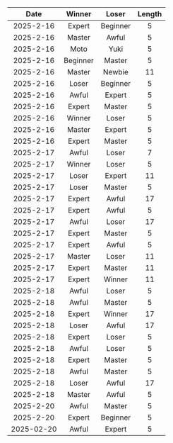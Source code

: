 |Date|Winner|Loser|Length|
|:--:|:----:|:---:|:----:|
|2025-2-16|Expert|Beginner|5|
|2025-2-16|Master|Awful|5|
|2025-2-16|Moto|Yuki|5|
|2025-2-16|Beginner|Master|5|
|2025-2-16|Master|Newbie|11|
|2025-2-16|Loser|Beginner|5|
|2025-2-16|Awful|Expert|5|
|2025-2-16|Expert|Master|5|
|2025-2-16|Winner|Loser|5|
|2025-2-16|Master|Expert|5|
|2025-2-16|Expert|Master|5|
|2025-2-17|Awful|Loser|7|
|2025-2-17|Winner|Loser|5|
|2025-2-17|Loser|Expert|11|
|2025-2-17|Loser|Master|5|
|2025-2-17|Expert|Awful|17|
|2025-2-17|Expert|Awful|5|
|2025-2-17|Awful|Loser|17|
|2025-2-17|Expert|Master|5|
|2025-2-17|Expert|Awful|5|
|2025-2-17|Master|Loser|11|
|2025-2-17|Expert|Master|11|
|2025-2-17|Expert|Winner|11|
|2025-2-18|Awful|Loser|5|
|2025-2-18|Awful|Master|5|
|2025-2-18|Expert|Winner|17|
|2025-2-18|Loser|Awful|17|
|2025-2-18|Expert|Loser|5|
|2025-2-18|Awful|Loser|5|
|2025-2-18|Expert|Master|5|
|2025-2-18|Awful|Master|5|
|2025-2-18|Loser|Awful|17|
|2025-2-18|Master|Awful|5|
|2025-2-20|Awful|Master|5|
|2025-2-20|Expert|Beginner|5|
|2025-02-20|Awful|Expert|5|
